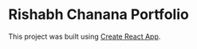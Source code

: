 # Rishabh Chanana Portfolio

This project was built using [Create React App](https://github.com/facebook/create-react-app).
